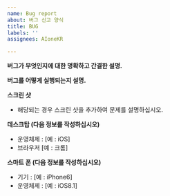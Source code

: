 ```yaml
---
name: Bug report
about: 버그 신고 양식
title: BUG
labels: ''
assignees: AIoneKR

---
```


**버그가 무엇인지에 대한 명확하고 간결한 설명.**

**버그를 어떻게 실행되는지 설명.**

**스크린 샷**
- 해당되는 경우 스크린 샷을 추가하여 문제를 설명하십시오.

**데스크탑 (다음 정보를 작성하십시오)**
- 운영체제 : [예 : iOS]
- 브라우저 [예 : 크롬]

**스마트 폰 (다음 정보를 작성하십시오)**
- 기기 : [예 : iPhone6]
- 운영체제 : [예 : iOS8.1]
